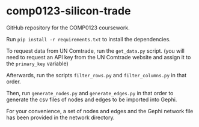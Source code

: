 # comp0123-silicon-trade

GitHub repository for the COMP0123 coursework.

Run `pip install -r requirements.txt` to install the dependencies.

To request data from UN Comtrade, run the `get_data.py` script. (you will need to request an API key from the UN Comtrade website and assign it to the `primary_key` variable)

Afterwards, run the scripts `filter_rows.py` and `filter_columns.py` in that order.

Then, run `generate_nodes.py` and `generate_edges.py` in that order to generate the csv files of nodes and edges to be imported into Gephi.

For your convenience, a set of nodes and edges and the Gephi network file has been provided in the network directory.

